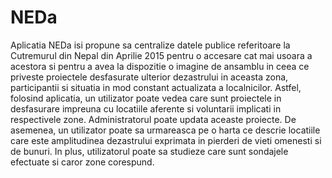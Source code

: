 # NEDa
  Aplicatia NEDa isi propune sa centralize datele publice referitoare la Cutremurul din Nepal din Aprilie 2015 pentru o accesare cat mai usoara a acestora si pentru a avea la dispozitie o imagine de ansamblu in ceea ce priveste proiectele desfasurate ulterior dezastrului in aceasta zona, participantii si situatia in mod constant actualizata a localnicilor. 
  Astfel, folosind aplicatia, un utilizator poate vedea care sunt proiectele in desfasurare impreuna cu locatiile aferente si voluntarii implicati in respectivele zone. Administratorul poate updata aceaste proiecte. De asemenea, un utilizator poate sa urmareasca pe o harta ce descrie locatiile care este amplitudinea dezastrului exprimata in pierderi de vieti omenesti si de bunuri. In plus, utilizatorul poate sa studieze care sunt sondajele efectuate si caror zone corespund.

